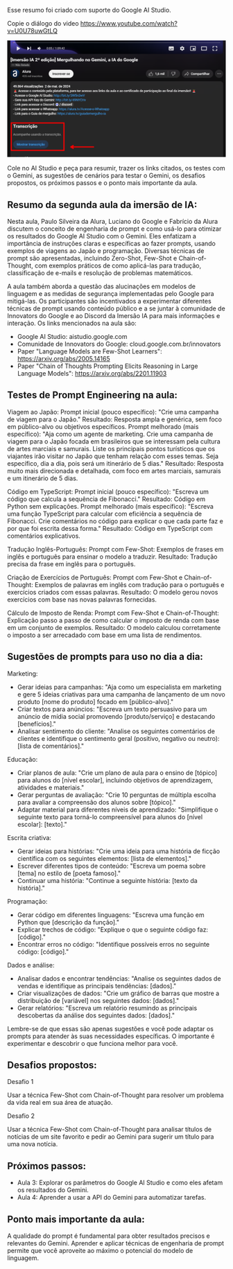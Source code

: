 Esse resumo foi criado com suporte do Google AI Studio.

Copie o diálogo do video https://www.youtube.com/watch?v=U0U78uwGtLQ

![Transcrição do vídeo](image.png)

Cole no AI Studio e peça para resumir, trazer os links citados, os testes com o Gemini, as sugestões de cenários para testar o Gemini, os desafios propostos, os próximos passos e o ponto mais importante da aula.


## Resumo da segunda aula da imersão de IA:

Nesta aula, Paulo Silveira da Alura, Luciano do Google e Fabrício da Alura discutem o conceito de engenharia de prompt e como usá-lo para otimizar os resultados do Google AI Studio com o Gemini. Eles enfatizam a importância de instruções claras e específicas ao fazer prompts, usando exemplos de viagens ao Japão e programação. Diversas técnicas de prompt são apresentadas, incluindo Zero-Shot, Few-Shot e Chain-of-Thought, com exemplos práticos de como aplicá-las para tradução, classificação de e-mails e resolução de problemas matemáticos. 

A aula também aborda a questão das alucinações em modelos de linguagem e as medidas de segurança implementadas pelo Google para mitigá-las. Os participantes são incentivados a experimentar diferentes técnicas de prompt usando conteúdo público e a se juntar à comunidade de Innovators do Google e ao Discord da Imersão IA para mais informações e interação. Os links mencionados na aula são:

- Google AI Studio: aistudio.google.com
- Comunidade de Innovators do Google: cloud.google.com.br/innovators
- Paper "Language Models are Few-Shot Learners": https://arxiv.org/abs/2005.14165
- Paper "Chain of Thoughts Prompting Elicits Reasoning in Large Language Models": https://arxiv.org/abs/2201.11903


## Testes de Prompt Engineering na aula:

Viagem ao Japão:
    Prompt inicial (pouco específico): "Crie uma campanha de viagem para o Japão." 
    Resultado: Resposta ampla e genérica, sem foco em público-alvo ou objetivos específicos.
    Prompt melhorado (mais específico): "Aja como um agente de marketing. Crie uma campanha de viagem para o Japão focada em brasileiros que se interessam pela cultura de artes marciais e samurais. Liste os principais pontos turísticos que os viajantes irão visitar no Japão que tenham relação com esses temas. Seja específico, dia a dia, pois será um itinerário de 5 dias."
    Resultado: Resposta muito mais direcionada e detalhada, com foco em artes marciais, samurais e um itinerário de 5 dias.

Código em TypeScript: 
    Prompt inicial (pouco específico): "Escreva um código que calcula a sequência de Fibonacci."
    Resultado: Código em Python sem explicações.
    Prompt melhorado (mais específico): "Escreva uma função TypeScript para calcular com eficiência a sequência de Fibonacci. Crie comentários no código para explicar o que cada parte faz e por que foi escrita dessa forma." 
    Resultado: Código em TypeScript com comentários explicativos.

Tradução Inglês-Português:
    Prompt com Few-Shot: Exemplos de frases em inglês e português para ensinar o modelo a traduzir.
    Resultado: Tradução precisa da frase em inglês para o português.

Criação de Exercícios de Português:
    Prompt com Few-Shot e Chain-of-Thought: Exemplos de palavras em inglês com tradução para o português e exercícios criados com essas palavras.
    Resultado: O modelo gerou novos exercícios com base nas novas palavras fornecidas. 

Cálculo de Imposto de Renda:
    Prompt com Few-Shot e Chain-of-Thought: Explicação passo a passo de como calcular o imposto de renda com base em um conjunto de exemplos. 
    Resultado: O modelo calculou corretamente o imposto a ser arrecadado com base em uma lista de rendimentos.


## Sugestões de prompts para uso no dia a dia:

Marketing:
- Gerar ideias para campanhas: "Aja como um especialista em marketing e gere 5 ideias criativas para uma campanha de lançamento de um novo produto [nome do produto] focado em [público-alvo]."
- Criar textos para anúncios: "Escreva um texto persuasivo para um anúncio de mídia social promovendo [produto/serviço] e destacando [benefícios]."
- Analisar sentimento do cliente: "Analise os seguintes comentários de clientes e identifique o sentimento geral (positivo, negativo ou neutro): [lista de comentários]."

Educação:
- Criar planos de aula: "Crie um plano de aula para o ensino de [tópico] para alunos do [nível escolar], incluindo objetivos de aprendizagem, atividades e materiais."
- Gerar perguntas de avaliação: "Crie 10 perguntas de múltipla escolha para avaliar a compreensão dos alunos sobre [tópico]."
- Adaptar material para diferentes níveis de aprendizado: "Simplifique o seguinte texto para torná-lo compreensível para alunos do [nível escolar]: [texto]."

Escrita criativa:
- Gerar ideias para histórias: "Crie uma ideia para uma história de ficção científica com os seguintes elementos: [lista de elementos]."
- Escrever diferentes tipos de conteúdo: "Escreva um poema sobre [tema] no estilo de [poeta famoso]."
- Continuar uma história: "Continue a seguinte história: [texto da história]."

Programação:
- Gerar código em diferentes linguagens: "Escreva uma função em Python que [descrição da função]."
- Explicar trechos de código: "Explique o que o seguinte código faz: [código]."
- Encontrar erros no código: "Identifique possíveis erros no seguinte código: [código]."

Dados e análise:
- Analisar dados e encontrar tendências: "Analise os seguintes dados de vendas e identifique as principais tendências: [dados]."
- Criar visualizações de dados: "Crie um gráfico de barras que mostre a distribuição de [variável] nos seguintes dados: [dados]."
- Gerar relatórios: "Escreva um relatório resumindo as principais descobertas da análise dos seguintes dados: [dados]."

Lembre-se de que essas são apenas sugestões e você pode adaptar os prompts para atender às suas necessidades específicas. O importante é experimentar e descobrir o que funciona melhor para você.

## Desafios propostos:

Desafio 1

Usar a técnica Few-Shot com Chain-of-Thought para resolver um problema da vida real em sua área de atuação.

Desafio 2

Usar a técnica Few-Shot com Chain-of-Thought para analisar títulos de notícias de um site favorito e pedir ao Gemini para sugerir um título para uma nova notícia.


## Próximos passos:

- Aula 3: Explorar os parâmetros do Google AI Studio e como eles afetam os resultados do Gemini.
- Aula 4: Aprender a usar a API do Gemini para automatizar tarefas.

## Ponto mais importante da aula:

A qualidade do prompt é fundamental para obter resultados precisos e relevantes do Gemini. Aprender e aplicar técnicas de engenharia de prompt permite que você aproveite ao máximo o potencial do modelo de linguagem.

